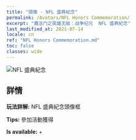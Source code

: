 ```yaml
---
title: "頭像 - NFL 盛典紀念"
permalink: /Avatars/NFL Honors Commemoration/
excerpt: "魔法门之英雄无敌：战争纪元  NFL 盛典紀念"
last_modified_at: 2021-07-14
locale: cn
ref: "NFL Honors Commemoration.md"
toc: false
classes: wide
---
```

 ![NFL 盛典紀念](/images/a/avatarFrame_94.png)

## 詳情

 **玩法詳解:** NFL 盛典紀念頭像框 

 **Tips:** 參加活動獲得 

 **Is available:**  + 

